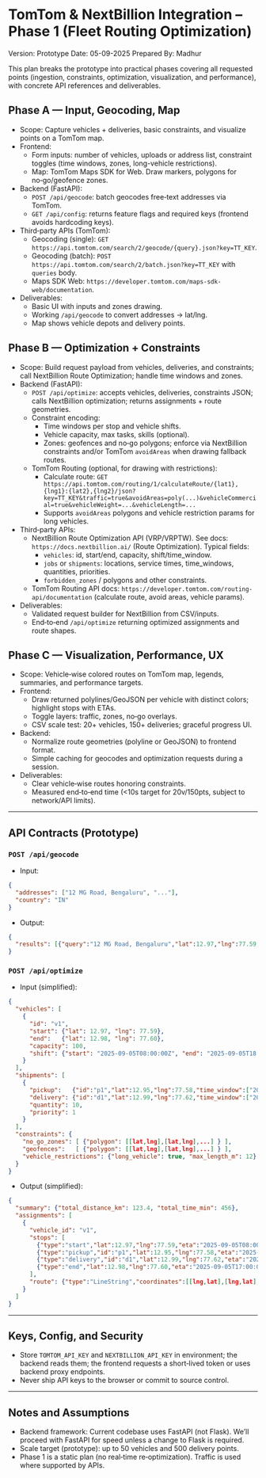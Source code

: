 # TomTom & NextBillion Integration – Phase 1 (Fleet Routing Optimization)

Version: Prototype
Date: 05-09-2025
Prepared By: Madhur

This plan breaks the prototype into practical phases covering all requested points (ingestion, constraints, optimization, visualization, and performance), with concrete API references and deliverables.

## Phase A — Input, Geocoding, Map

- Scope: Capture vehicles + deliveries, basic constraints, and visualize points on a TomTom map.
- Frontend:
  - Form inputs: number of vehicles, uploads or address list, constraint toggles (time windows, zones, long-vehicle restrictions).
  - Map: TomTom Maps SDK for Web. Draw markers, polygons for no‑go/geofence zones.
- Backend (FastAPI):
  - `POST /api/geocode`: batch geocodes free‑text addresses via TomTom.
  - `GET /api/config`: returns feature flags and required keys (frontend avoids hardcoding keys).
- Third‑party APIs (TomTom):
  - Geocoding (single): `GET https://api.tomtom.com/search/2/geocode/{query}.json?key=TT_KEY`.
  - Geocoding (batch): `POST https://api.tomtom.com/search/2/batch.json?key=TT_KEY` with `queries` body.
  - Maps SDK Web: `https://developer.tomtom.com/maps-sdk-web/documentation`.
- Deliverables:
  - Basic UI with inputs and zones drawing.
  - Working `/api/geocode` to convert addresses → lat/lng.
  - Map shows vehicle depots and delivery points.

## Phase B — Optimization + Constraints

- Scope: Build request payload from vehicles, deliveries, and constraints; call NextBillion Route Optimization; handle time windows and zones.
- Backend (FastAPI):
  - `POST /api/optimize`: accepts vehicles, deliveries, constraints JSON; calls NextBillion optimization; returns assignments + route geometries.
  - Constraint encoding:
    - Time windows per stop and vehicle shifts.
    - Vehicle capacity, max tasks, skills (optional).
    - Zones: geofences and no‑go polygons; enforce via NextBillion constraints and/or TomTom `avoidAreas` when drawing fallback routes.
  - TomTom Routing (optional, for drawing with restrictions):
    - Calculate route: `GET https://api.tomtom.com/routing/1/calculateRoute/{lat1},{lng1}:{lat2},{lng2}/json?key=TT_KEY&traffic=true&avoidAreas=poly(...)&vehicleCommercial=true&vehicleWeight=...&vehicleLength=...`
    - Supports `avoidAreas` polygons and vehicle restriction params for long vehicles.
- Third‑party APIs:
  - NextBillion Route Optimization API (VRP/VRPTW). See docs: `https://docs.nextbillion.ai/` (Route Optimization). Typical fields:
    - `vehicles`: id, start/end, capacity, shift/time_window.
    - `jobs` or `shipments`: locations, service times, time_windows, quantities, priorities.
    - `forbidden_zones` / polygons and other constraints.
  - TomTom Routing API docs: `https://developer.tomtom.com/routing-api/documentation` (calculate route, avoid areas, vehicle params).
- Deliverables:
  - Validated request builder for NextBillion from CSV/inputs.
  - End‑to‑end `/api/optimize` returning optimized assignments and route shapes.

## Phase C — Visualization, Performance, UX

- Scope: Vehicle‑wise colored routes on TomTom map, legends, summaries, and performance targets.
- Frontend:
  - Draw returned polylines/GeoJSON per vehicle with distinct colors; highlight stops with ETAs.
  - Toggle layers: traffic, zones, no‑go overlays.
  - CSV scale test: 20+ vehicles, 150+ deliveries; graceful progress UI.
- Backend:
  - Normalize route geometries (polyline or GeoJSON) to frontend format.
  - Simple caching for geocodes and optimization requests during a session.
- Deliverables:
  - Clear vehicle‑wise routes honoring constraints.
  - Measured end‑to‑end time (<10s target for 20v/150pts, subject to network/API limits).

---

## API Contracts (Prototype)

### `POST /api/geocode`
- Input:
```json
{
  "addresses": ["12 MG Road, Bengaluru", "..."],
  "country": "IN"
}
```
- Output:
```json
{
  "results": [{"query":"12 MG Road, Bengaluru","lat":12.97,"lng":77.59,"raw":{}}]
}
```

### `POST /api/optimize`
- Input (simplified):
```json
{
  "vehicles": [
    {
      "id": "v1",
      "start": {"lat": 12.97, "lng": 77.59},
      "end":   {"lat": 12.98, "lng": 77.60},
      "capacity": 100,
      "shift": {"start": "2025-09-05T08:00:00Z", "end": "2025-09-05T18:00:00Z"}
    }
  ],
  "shipments": [
    {
      "pickup":   {"id":"p1","lat":12.95,"lng":77.58,"time_window":["2025-09-05T09:00:00Z","2025-09-05T12:00:00Z"]},
      "delivery": {"id":"d1","lat":12.99,"lng":77.62,"time_window":["2025-09-05T10:00:00Z","2025-09-05T15:00:00Z"]},
      "quantity": 10,
      "priority": 1
    }
  ],
  "constraints": {
    "no_go_zones": [ {"polygon": [[lat,lng],[lat,lng],...] } ],
    "geofences":   [ {"polygon": [[lat,lng],[lat,lng],...] } ],
    "vehicle_restrictions": {"long_vehicle": true, "max_length_m": 12}
  }
}
```
- Output (simplified):
```json
{
  "summary": {"total_distance_km": 123.4, "total_time_min": 456},
  "assignments": [
    {
      "vehicle_id": "v1",
      "stops": [
        {"type":"start","lat":12.97,"lng":77.59,"eta":"2025-09-05T08:00:00Z"},
        {"type":"pickup","id":"p1","lat":12.95,"lng":77.58,"eta":"2025-09-05T09:30:00Z"},
        {"type":"delivery","id":"d1","lat":12.99,"lng":77.62,"eta":"2025-09-05T11:10:00Z"},
        {"type":"end","lat":12.98,"lng":77.60,"eta":"2025-09-05T17:00:00Z"}
      ],
      "route": {"type":"LineString","coordinates":[[lng,lat],[lng,lat],...]}
    }
  ]
}
```

---

## Keys, Config, and Security

- Store `TOMTOM_API_KEY` and `NEXTBILLION_API_KEY` in environment; the backend reads them; the frontend requests a short‑lived token or uses backend proxy endpoints.
- Never ship API keys to the browser or commit to source control.

---

## Notes and Assumptions

- Backend framework: Current codebase uses FastAPI (not Flask). We’ll proceed with FastAPI for speed unless a change to Flask is required.
- Scale target (prototype): up to 50 vehicles and 500 delivery points.
- Phase 1 is a static plan (no real‑time re‑optimization). Traffic is used where supported by APIs.

